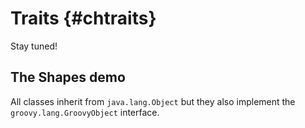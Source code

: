 # Traits {#chtraits}

Stay tuned!

## The Shapes demo

All classes inherit from `java.lang.Object` but they also implement the `groovy.lang.GroovyObject` interface.

